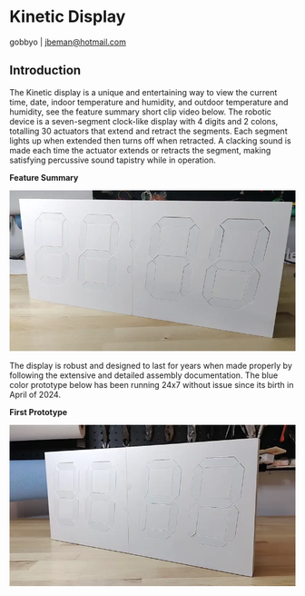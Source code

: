 # Kinetic Display

gobbyo | jbeman@hotmail.com

## Introduction

The Kinetic display is a unique and entertaining way to view the current time, date, indoor temperature and humidity, and outdoor temperature and humidity, see the feature summary short clip video below. The robotic device is a seven-segment clock-like display with 4 digits and 2 colons, totalling 30 actuators that extend and retract the segments. Each segment lights up when extended then turns off when retracted. A clacking sound is made each time the actuator extends or retracts the segment, making satisfying percussive sound tapistry while in operation. 

**Feature Summary**

![summaryfeatures](img/intro/whitedisplay.webp)

The display is robust and designed to last for years when made properly by following the extensive and detailed assembly documentation. The blue color prototype below has been running 24x7 without issue since its birth in April of 2024.

**First Prototype**

![display](img/intro/intro-shortclip.webp)

